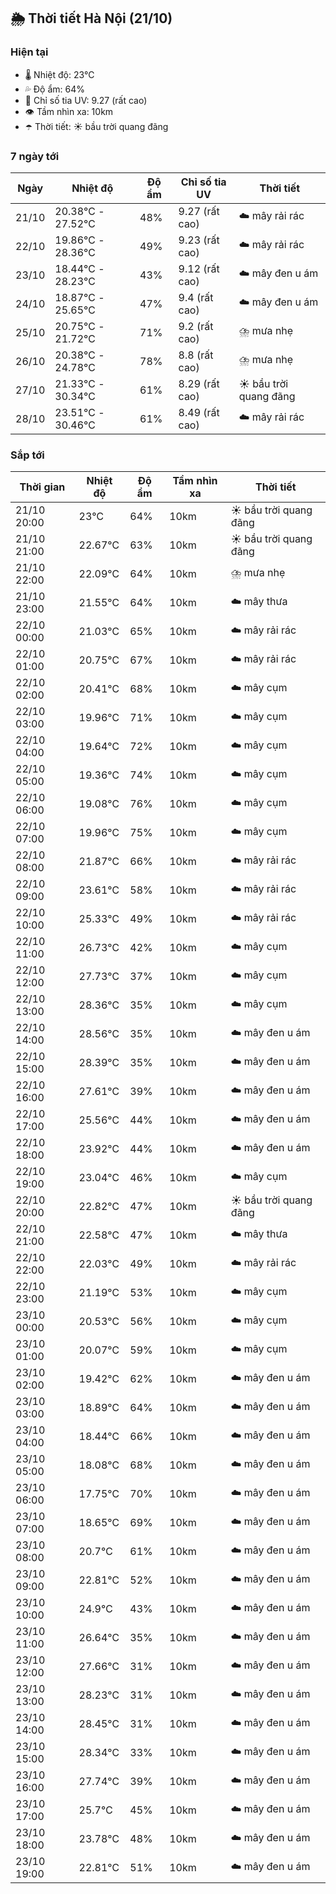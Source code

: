 ## 🌦️ Thời tiết Hà Nội (21/10)

### Hiện tại

- 🌡️ Nhiệt độ: 23℃
- 💦 Độ ẩm: 64%
- 🌟 Chỉ số tia UV: 9.27 (rất cao)
- 👁️ Tầm nhìn xa: 10km
- ☂️ Thời tiết: ☀️ bầu trời quang đãng

### 7 ngày tới

| Ngày | Nhiệt độ | Độ ẩm | Chỉ số tia UV | Thời tiết |
| --- | --- | --- | --- | --- |
| 21/10 | 20.38℃ - 27.52℃ | 48% | 9.27 (rất cao) | ☁️ mây rải rác |
| 22/10 | 19.86℃ - 28.36℃ | 49% | 9.23 (rất cao) | ☁️ mây rải rác |
| 23/10 | 18.44℃ - 28.23℃ | 43% | 9.12 (rất cao) | ☁️ mây đen u ám |
| 24/10 | 18.87℃ - 25.65℃ | 47% | 9.4 (rất cao) | ☁️ mây đen u ám |
| 25/10 | 20.75℃ - 21.72℃ | 71% | 9.2 (rất cao) | ⛈️ mưa nhẹ |
| 26/10 | 20.38℃ - 24.78℃ | 78% | 8.8 (rất cao) | ⛈️ mưa nhẹ |
| 27/10 | 21.33℃ - 30.34℃ | 61% | 8.29 (rất cao) | ☀️ bầu trời quang đãng |
| 28/10 | 23.51℃ - 30.46℃ | 61% | 8.49 (rất cao) | ☁️ mây rải rác |

### Sắp tới

| Thời gian | Nhiệt độ | Độ ẩm | Tầm nhìn xa | Thời tiết |
| --- | --- | --- | --- | --- |
| 21/10 20:00 | 23℃ | 64% | 10km | ☀️ bầu trời quang đãng |
| 21/10 21:00 | 22.67℃ | 63% | 10km | ☀️ bầu trời quang đãng |
| 21/10 22:00 | 22.09℃ | 64% | 10km | ⛈️ mưa nhẹ |
| 21/10 23:00 | 21.55℃ | 64% | 10km | ☁️ mây thưa |
| 22/10 00:00 | 21.03℃ | 65% | 10km | ☁️ mây rải rác |
| 22/10 01:00 | 20.75℃ | 67% | 10km | ☁️ mây rải rác |
| 22/10 02:00 | 20.41℃ | 68% | 10km | ☁️ mây cụm |
| 22/10 03:00 | 19.96℃ | 71% | 10km | ☁️ mây cụm |
| 22/10 04:00 | 19.64℃ | 72% | 10km | ☁️ mây cụm |
| 22/10 05:00 | 19.36℃ | 74% | 10km | ☁️ mây cụm |
| 22/10 06:00 | 19.08℃ | 76% | 10km | ☁️ mây cụm |
| 22/10 07:00 | 19.96℃ | 75% | 10km | ☁️ mây cụm |
| 22/10 08:00 | 21.87℃ | 66% | 10km | ☁️ mây rải rác |
| 22/10 09:00 | 23.61℃ | 58% | 10km | ☁️ mây rải rác |
| 22/10 10:00 | 25.33℃ | 49% | 10km | ☁️ mây rải rác |
| 22/10 11:00 | 26.73℃ | 42% | 10km | ☁️ mây cụm |
| 22/10 12:00 | 27.73℃ | 37% | 10km | ☁️ mây cụm |
| 22/10 13:00 | 28.36℃ | 35% | 10km | ☁️ mây cụm |
| 22/10 14:00 | 28.56℃ | 35% | 10km | ☁️ mây đen u ám |
| 22/10 15:00 | 28.39℃ | 35% | 10km | ☁️ mây đen u ám |
| 22/10 16:00 | 27.61℃ | 39% | 10km | ☁️ mây đen u ám |
| 22/10 17:00 | 25.56℃ | 44% | 10km | ☁️ mây đen u ám |
| 22/10 18:00 | 23.92℃ | 44% | 10km | ☁️ mây đen u ám |
| 22/10 19:00 | 23.04℃ | 46% | 10km | ☁️ mây cụm |
| 22/10 20:00 | 22.82℃ | 47% | 10km | ☀️ bầu trời quang đãng |
| 22/10 21:00 | 22.58℃ | 47% | 10km | ☁️ mây thưa |
| 22/10 22:00 | 22.03℃ | 49% | 10km | ☁️ mây rải rác |
| 22/10 23:00 | 21.19℃ | 53% | 10km | ☁️ mây cụm |
| 23/10 00:00 | 20.53℃ | 56% | 10km | ☁️ mây cụm |
| 23/10 01:00 | 20.07℃ | 59% | 10km | ☁️ mây cụm |
| 23/10 02:00 | 19.42℃ | 62% | 10km | ☁️ mây đen u ám |
| 23/10 03:00 | 18.89℃ | 64% | 10km | ☁️ mây đen u ám |
| 23/10 04:00 | 18.44℃ | 66% | 10km | ☁️ mây đen u ám |
| 23/10 05:00 | 18.08℃ | 68% | 10km | ☁️ mây đen u ám |
| 23/10 06:00 | 17.75℃ | 70% | 10km | ☁️ mây đen u ám |
| 23/10 07:00 | 18.65℃ | 69% | 10km | ☁️ mây đen u ám |
| 23/10 08:00 | 20.7℃ | 61% | 10km | ☁️ mây đen u ám |
| 23/10 09:00 | 22.81℃ | 52% | 10km | ☁️ mây đen u ám |
| 23/10 10:00 | 24.9℃ | 43% | 10km | ☁️ mây đen u ám |
| 23/10 11:00 | 26.64℃ | 35% | 10km | ☁️ mây đen u ám |
| 23/10 12:00 | 27.66℃ | 31% | 10km | ☁️ mây đen u ám |
| 23/10 13:00 | 28.23℃ | 31% | 10km | ☁️ mây đen u ám |
| 23/10 14:00 | 28.45℃ | 31% | 10km | ☁️ mây đen u ám |
| 23/10 15:00 | 28.34℃ | 33% | 10km | ☁️ mây đen u ám |
| 23/10 16:00 | 27.74℃ | 39% | 10km | ☁️ mây đen u ám |
| 23/10 17:00 | 25.7℃ | 45% | 10km | ☁️ mây đen u ám |
| 23/10 18:00 | 23.78℃ | 48% | 10km | ☁️ mây đen u ám |
| 23/10 19:00 | 22.81℃ | 51% | 10km | ☁️ mây đen u ám |

